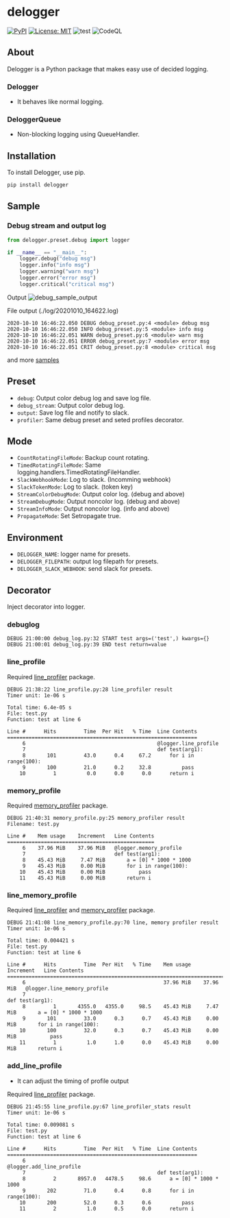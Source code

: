 # delogger

[![PyPI](https://badge.fury.io/py/delogger.svg)](https://badge.fury.io/py/delogger)
[![License: MIT](https://img.shields.io/badge/License-MIT-yellow.svg)](https://github.com/deresmos/delogger/blob/master/LICENSE)
![test](https://github.com/deresmos/delogger/workflows/Python%20Test/badge.svg)
![CodeQL](https://github.com/deresmos/delogger/workflows/CodeQL/badge.svg)

## About

Delogger is a Python package that makes easy use of decided logging.

### Delogger

- It behaves like normal logging.

### DeloggerQueue

- Non-blocking logging using QueueHandler.

## Installation

To install Delogger, use pip.

```bash
pip install delogger

```

## Sample

### Debug stream and output log

```python
from delogger.preset.debug import logger

if __name__ == "__main__":
    logger.debug("debug msg")
    logger.info("info msg")
    logger.warning("warn msg")
    logger.error("error msg")
    logger.critical("critical msg")
```

Output
![debug_sample_output]()

File output (./log/20201010_164622.log)
```
2020-10-10 16:46:22.050 DEBUG debug_preset.py:4 <module> debug msg
2020-10-10 16:46:22.050 INFO debug_preset.py:5 <module> info msg
2020-10-10 16:46:22.051 WARN debug_preset.py:6 <module> warn msg
2020-10-10 16:46:22.051 ERROR debug_preset.py:7 <module> error msg
2020-10-10 16:46:22.051 CRIT debug_preset.py:8 <module> critical msg
```


and more [samples](https://github.com/deresmos/delogger/tree/main/tests)

## Preset

- `debug`: Output color debug log and save log file.
- `debug_stream`: Output color debug log.
- `output`: Save log file and notify to slack.
- `profiler`: Same debug preset and seted profiles decorator.

## Mode

- `CountRotatingFileMode`: Backup count rotating.
- `TimedRotatingFileMode`: Same logging.handlers.TimedRotatingFileHandler.
- `SlackWebhookMode`: Log to slack. (Incomming webhook)
- `SlackTokenMode`: Log to slack. (token key)
- `StreamColorDebugMode`: Output color log. (debug and above)
- `StreamDebugMode`: Output noncolor log. (debug and above)
- `StreamInfoMode`: Output noncolor log. (info and above)
- `PropagateMode`: Set Setropagate true.

## Environment

- `DELOGGER_NAME`: logger name for presets.
- `DELOGGER_FILEPATH`: output log filepath for presets.
- `DELOGGER_SLACK_WEBHOOK`: send slack for presets.

## Decorator

Inject decorator into logger.

### debuglog

```text
DEBUG 21:00:00 debug_log.py:32 START test args=('test',) kwargs={}
DEBUG 21:00:01 debug_log.py:39 END test return=value
```

### line_profile

Required [line_profiler](https://github.com/pyutils/line_profiler) package.

```text
DEBUG 21:38:22 line_profile.py:28 line_profiler result
Timer unit: 1e-06 s

Total time: 6.4e-05 s
File: test.py
Function: test at line 6

Line #      Hits         Time  Per Hit   % Time  Line Contents
==============================================================
     6                                           @logger.line_profile
     7                                           def test(arg1):
     8       101         43.0      0.4     67.2      for i in range(100):
     9       100         21.0      0.2     32.8          pass
    10         1          0.0      0.0      0.0      return i
```

### memory_profile

Required [memory_profiler](https://github.com/pythonprofilers/memory_profiler) package.

```text
DEBUG 21:40:31 memory_profile.py:25 memory_profiler result
Filename: test.py

Line #    Mem usage    Increment   Line Contents
================================================
     6    37.96 MiB    37.96 MiB   @logger.memory_profile
     7                             def test(arg1):
     8    45.43 MiB     7.47 MiB       a = [0] * 1000 * 1000
     9    45.43 MiB     0.00 MiB       for i in range(100):
    10    45.43 MiB     0.00 MiB           pass
    11    45.43 MiB     0.00 MiB       return i
```

### line_memory_profile

Required [line_profiler](https://github.com/pyutils/line_profiler) and [memory_profiler](https://github.com/pythonprofilers/memory_profiler) package.

```text
DEBUG 21:41:08 line_memory_profile.py:70 line, memory profiler result
Timer unit: 1e-06 s

Total time: 0.004421 s
File: test.py
Function: test at line 6

Line #      Hits         Time  Per Hit   % Time    Mem usage    Increment   Line Contents
=========================================================================================
     6                                             37.96 MiB    37.96 MiB   @logger.line_memory_profile
     7                                                                      def test(arg1):
     8         1       4355.0   4355.0     98.5    45.43 MiB     7.47 MiB       a = [0] * 1000 * 1000
     9       101         33.0      0.3      0.7    45.43 MiB     0.00 MiB       for i in range(100):
    10       100         32.0      0.3      0.7    45.43 MiB     0.00 MiB           pass
    11         1          1.0      1.0      0.0    45.43 MiB     0.00 MiB       return i
```

### add_line_profile

- It can adjust the timing of profile output

Required [line_profiler](https://github.com/pyutils/line_profiler) package.

```text
DEBUG 21:45:55 line_profile.py:67 line_profiler_stats result
Timer unit: 1e-06 s

Total time: 0.009081 s
File: test.py
Function: test at line 6

Line #      Hits         Time  Per Hit   % Time  Line Contents
==============================================================
     6                                           @logger.add_line_profile
     7                                           def test(arg1):
     8         2       8957.0   4478.5     98.6      a = [0] * 1000 * 1000
     9       202         71.0      0.4      0.8      for i in range(100):
    10       200         52.0      0.3      0.6          pass
    11         2          1.0      0.5      0.0      return i
```
